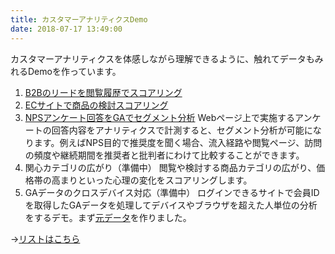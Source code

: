 ```yaml
---
title: カスタマーアナリティクスDemo
date: 2018-07-17 13:49:00
---
```


カスタマーアナリティクスを体感しながら理解できるように、触れてデータもみれるDemoを作っています。

1. [B2Bのリードを閲覧履歴でスコアリング](/news/demo/lead-scoring/)
2. [ECサイトで商品の検討スコアリング](/news/demo/product-scoring/)
3. [NPSアンケート回答をGAでセグメント分析](/news/demo/nps-analytics/)
Webページ上で実施するアンケートの回答内容をアナリティクスで計測すると、セグメント分析が可能になります。例えばNPS目的で推奨度を聞く場合、流入経路や閲覧ページ、訪問の頻度や継続期間を推奨者と批判者にわけて比較することができます。
4. 関心カテゴリの広がり（準備中）
閲覧や検討する商品カテゴリの広がり、価格帯の高まりといった心理の変化をスコアリングします。
5. GAデータのクロスデバイス対応（準備中）
ログインできるサイトで会員IDを取得したGAデータを処理してデバイスやブラウザを超えた人単位の分析をするデモ。まず[元データ](https://docs.google.com/spreadsheets/d/1cxbK9nelOBEL7KAhiha9fsJ0Gcw9X7aXQykPGej7T6Q/edit#gid=613290869)を作りました。

→[リストはこちら](/tags/demo/)